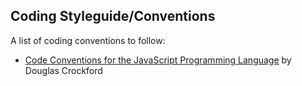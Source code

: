 ## Coding Styleguide/Conventions

A list of coding conventions to follow:

- [Code Conventions for the JavaScript Programming Language](http://javascript.crockford.com/code.html) by Douglas Crockford